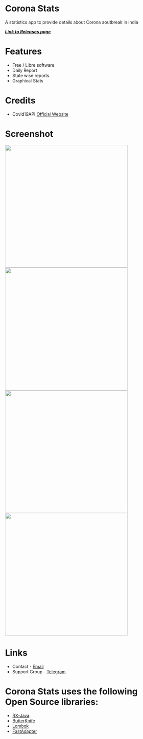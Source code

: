 # Corona Stats

A statistics app to provide details about Corona aoutbreak in india

[***Link to Releases page***](https://gitlab.com/AuroraOSS/coronastats-worldwide/-/releases)

# Features

* Free / Libre software
* Daily Report
* State wise reports
* Graphical Stats

# Credits
*  Covid19API  [Official Website](https://www.covid19api.com/)

# Screenshot

<img src="https://i.imgur.com/Cem148X.png" height="400"><img src="https://i.imgur.com/KlKqbfe.png" height="400"><img src="https://i.imgur.com/TaO98nW.png" height="400"><img src="https://i.imgur.com/EIGkTxZ.png" height="400">

# Links

* Contact - [Email](auroraoss.dev@gmail.com)
* Support Group - [Telegram](https://t.me/AuroraOfficial)

# Corona Stats uses the following Open Source libraries:

* [RX-Java](https://github.com/ReactiveX/RxJava)
* [ButterKnife](https://github.com/JakeWharton/butterknife)
* [Lombok](https://projectlombok.org/)
* [FastAdapter](https://github.com/mikepenz/FastAdapter)

